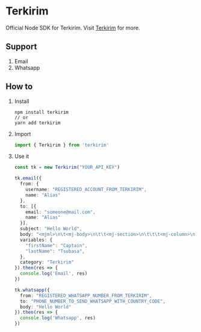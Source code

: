 # Terkirim

Official Node SDK for Terkirim. Visit [Terkirim](https://terkirim.cloud) for more.

## Support

1. Email
2. Whatsapp

## How to

1. Install

    ```shell
    npm install terkirim
    // or
    yarn add terkirim
    ```

2. Import

    ```typescript
    import { Terkirim } from 'terkirim'
    ```

3. Use it

    ```typescript
    const tk = new Terkirim("YOUR_API_KEY")

    tk.email({
      from: {
        username: "REGISTERED_ACCOUNT_FROM_TERKIRIM",
        name: "Alias"
      },
      to: [{
        email: "someone@mail.com",
        name: "Alias"
      }],
      subject: "Hello World",
      body: "<mjml>\n\t<mj-body>\n\t\t<mj-section>\n\t\t\t<mj-column>\n\t\t\t\t<mj-divider></mj-divider>\n\t\t\t\t<mj-text font-family=\"helvetica\" font-size=\"20px\" align=\"center\">Hello, <mj-text>{{ firstName }} {{ lastName }}</mj-text></mj-text>\n\t\t\t\t<mj-text align=\"center\">Thank you for joining Terkirim</mj-text>\n\t\t\t\t<mj-divider></mj-divider>\n\t\t\t</mj-column>\n\t\t</mj-section>\n\t</mj-body>\n</mjml>\n",
      variables: {
        "firstName": "Captain",
        "lastName": "Tsubasa",
      },
      category: "Terkirim"
    }).then(res => {
      console.log('Email', res)
    })

    tk.whatsapp({
      from: "REGISTERED_WHATSAPP_NUMBER_FROM_TERKIRIM",
      to: "PHONE_NUMBER_TO_SEND_WHATSAPP_WITH_COUNTRY_CODE",
      body: "Hello World"
    }).then(res => {
      console.log('Whatsapp', res)
    })
    ```
